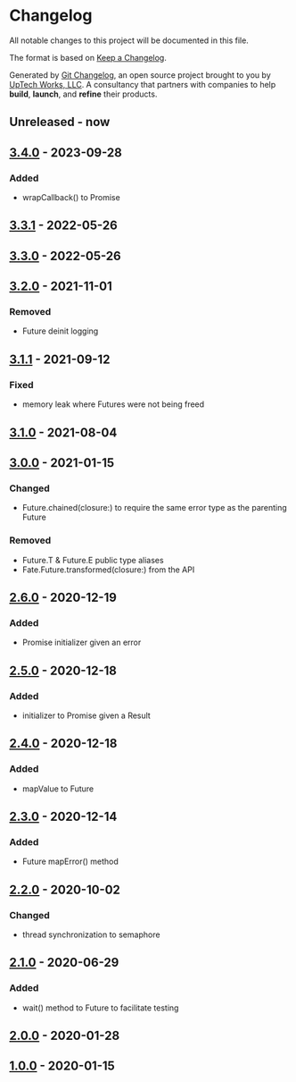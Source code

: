 # Changelog

All notable changes to this project will be documented in this file.

The format is based on [Keep a Changelog](https://keepachangelog.com/en/1.0.0/).

Generated by [Git Changelog](https://github.com/uptech/git-cl), an open source project brought to you by [UpTech Works, LLC](https://upte.ch). A consultancy that partners with companies to help **build**, **launch**, and **refine** their products.


## Unreleased - now


## [3.4.0] - 2023-09-28

### Added
- wrapCallback() to Promise


## [3.3.1] - 2022-05-26


## [3.3.0] - 2022-05-26


## [3.2.0] - 2021-11-01

### Removed
- Future deinit logging


## [3.1.1] - 2021-09-12

### Fixed
- memory leak where Futures were not being freed


## [3.1.0] - 2021-08-04


## [3.0.0] - 2021-01-15

### Changed
- Future.chained(closure:) to require the same error type as the parenting Future

### Removed
- Future.T & Future.E public type aliases
- Fate.Future.transformed(closure:) from the API


## [2.6.0] - 2020-12-19

### Added
- Promise initializer given an error


## [2.5.0] - 2020-12-18

### Added
- initializer to Promise given a Result


## [2.4.0] - 2020-12-18

### Added
- mapValue to Future


## [2.3.0] - 2020-12-14

### Added
- Future mapError() method


## [2.2.0] - 2020-10-02

### Changed
- thread synchronization to semaphore


## [2.1.0] - 2020-06-29

### Added
- wait() method to Future to facilitate testing


## [2.0.0] - 2020-01-28


## [1.0.0] - 2020-01-15

[3.4.0]: https://github.com/uptech/Fate/compare/cdb51f3...c428892
[3.3.1]: https://github.com/uptech/Fate/compare/1aaef48...cdb51f3
[3.3.0]: https://github.com/uptech/Fate/compare/95624c7...1aaef48
[3.2.0]: https://github.com/uptech/Fate/compare/a98da73...95624c7
[3.1.1]: https://github.com/uptech/Fate/compare/f48a281...a98da73
[3.1.0]: https://github.com/uptech/Fate/compare/009a9cc...f48a281
[3.0.0]: https://github.com/uptech/Fate/compare/14763ee...009a9cc
[2.6.0]: https://github.com/uptech/Fate/compare/19198d8...14763ee
[2.5.0]: https://github.com/uptech/Fate/compare/cb6c980...19198d8
[2.4.0]: https://github.com/uptech/Fate/compare/a8c1ab8...cb6c980
[2.3.0]: https://github.com/uptech/Fate/compare/8ddd91c...a8c1ab8
[2.2.0]: https://github.com/uptech/Fate/compare/1ff1e43...8ddd91c
[2.1.0]: https://github.com/uptech/Fate/compare/1b94bc0...1ff1e43
[2.0.0]: https://github.com/uptech/Fate/compare/fc2c9dc...1b94bc0
[1.0.0]: https://github.com/uptech/Fate/compare/73ef174...fc2c9dc
